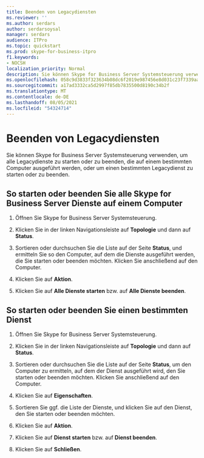 ```yaml
---
title: Beenden von Legacydiensten
ms.reviewer: ''
ms.author: serdars
author: serdarsoysal
manager: serdars
audience: ITPro
ms.topic: quickstart
ms.prod: skype-for-business-itpro
f1.keywords:
- NOCSH
localization_priority: Normal
description: Sie können Skype for Business Server Systemsteuerung verwenden, um alle Legacydienste zu starten oder zu beenden, die auf einem bestimmten Computer ausgeführt werden, oder um einen bestimmten Legacydienst zu starten oder zu beenden.
ms.openlocfilehash: 058c9d3833f323634b08dc6f2019e987456e8d031c23f7339aad97a78d5e7181
ms.sourcegitcommit: a17ad3332ca5d2997f85db7835500d8190c34b2f
ms.translationtype: MT
ms.contentlocale: de-DE
ms.lasthandoff: 08/05/2021
ms.locfileid: "54324714"
---
```

# <a name="stop-legacy-services"></a>Beenden von Legacydiensten

Sie können Skype for Business Server Systemsteuerung verwenden, um alle Legacydienste zu starten oder zu beenden, die auf einem bestimmten Computer ausgeführt werden, oder um einen bestimmten Legacydienst zu starten oder zu beenden.
  
## <a name="to-start-or-stop-all-skype-for-business-server-services-on-a-computer"></a>So starten oder beenden Sie alle Skype for Business Server Dienste auf einem Computer

1. Öffnen Sie Skype for Business Server Systemsteuerung.
    
2. Klicken Sie in der linken Navigationsleiste auf **Topologie** und dann auf **Status**.
    
3. Sortieren oder durchsuchen Sie die Liste auf der Seite **Status**, und ermitteln Sie so den Computer, auf dem die Dienste ausgeführt werden, die Sie starten oder beenden möchten. Klicken Sie anschließend auf den Computer. 
    
4. Klicken Sie auf **Aktion**.
    
5. Klicken Sie auf **Alle Dienste starten** bzw. auf **Alle Dienste beenden**.
    
## <a name="to-start-or-stop-a-specific-service"></a>So starten oder beenden Sie einen bestimmten Dienst

1. Öffnen Sie Skype for Business Server Systemsteuerung.
    
2. Klicken Sie in der linken Navigationsleiste auf **Topologie** und dann auf **Status**.
    
3. Sortieren oder durchsuchen Sie die Liste auf der Seite **Status**, um den Computer zu ermitteln, auf dem der Dienst ausgeführt wird, den Sie starten oder beenden möchten. Klicken Sie anschließend auf den Computer. 
    
4. Klicken Sie auf **Eigenschaften**.
    
5. Sortieren Sie ggf. die Liste der Dienste, und klicken Sie auf den Dienst, den Sie starten oder beenden möchten.
    
6. Klicken Sie auf **Aktion**.
    
7. Klicken Sie auf **Dienst starten** bzw. auf **Dienst beenden**.
    
8. Klicken Sie auf **Schließen**.
    

